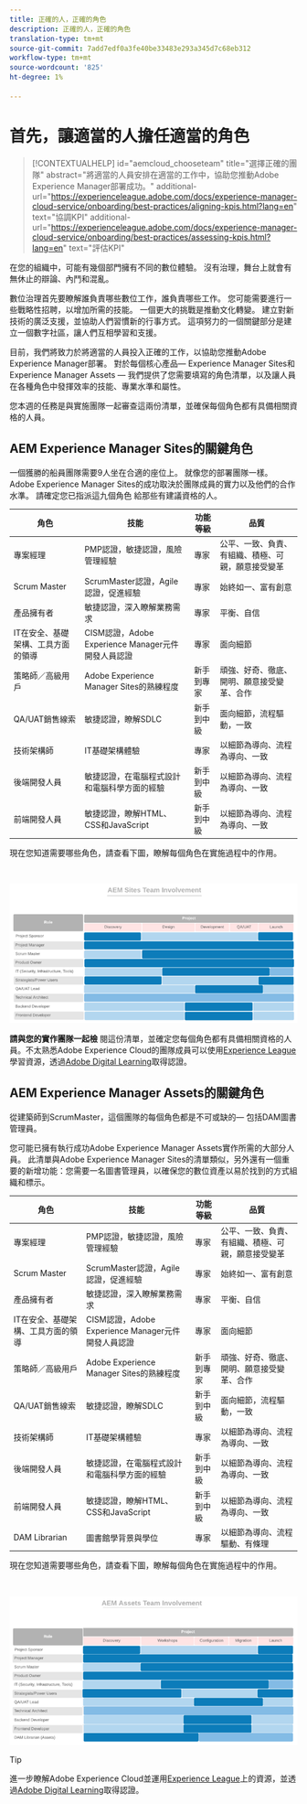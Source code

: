 ```yaml
---
title: 正確的人，正確的角色
description: 正確的人，正確的角色
translation-type: tm+mt
source-git-commit: 7add7edf0a3fe40be33483e293a345d7c68eb312
workflow-type: tm+mt
source-wordcount: '825'
ht-degree: 1%

---
```



# **首先，讓適當的人擔任適當的角色**

>[!CONTEXTUALHELP]
>id="aemcloud_chooseteam"
>title="選擇正確的團隊"
>abstract="將適當的人員安排在適當的工作中，協助您推動Adobe Experience Manager部署成功。"
>additional-url="https://experienceleague.adobe.com/docs/experience-manager-cloud-service/onboarding/best-practices/aligning-kpis.html?lang=en" text="協調KPI"
>additional-url="https://experienceleague.adobe.com/docs/experience-manager-cloud-service/onboarding/best-practices/assessing-kpis.html?lang=en" text="評估KPI"

在您的組織中，可能有幾個部門擁有不同的數位體驗。 沒有治理，舞台上就會有無休止的辯論、內鬥和混亂。

數位治理首先要瞭解誰負責哪些數位工作，誰負責哪些工作。 您可能需要進行一些戰略性招聘，以增加所需的技能。 一個更大的挑戰是推動文化轉變。 建立對新技術的廣泛支援，並協助人們習慣新的行事方式。 這項努力的一個關鍵部分是建立一個數字社區，讓人們互相學習和支援。

目前，我們將致力於將適當的人員投入正確的工作，以協助您推動Adobe Experience Manager部署。 對於每個核心產品— Experience Manager Sites和Experience Manager Assets — 我們提供了您需要填寫的角色清單，以及讓人員在各種角色中發揮效率的技能、專業水準和屬性。

您本週的任務是與實施團隊一起審查這兩份清單，並確保每個角色都有具備相關資格的人員。

## **AEM Experience Manager Sites的關鍵角色**

一個獲勝的船員團隊需要9人坐在合適的座位上。 就像您的部署團隊一樣。 Adobe Experience Manager Sites的成功取決於團隊成員的實力以及他們的合作水準。 請確定您已指派這九個角色
給那些有建議資格的人。

| 角色 | 技能 | 功能等級 | 品質 |
|--- |--- |--- |--- |
| 專案經理 | PMP認證，敏捷認證，風險管理經驗 | 專家 | 公平、一致、負責、有組織、積極、可親，願意接受變革 |
| Scrum Master | ScrumMaster認證，Agile認證，促進經驗 | 專家 | 始終如一、富有創意 |
| 產品擁有者 | 敏捷認證，深入瞭解業務需求 | 專家 | 平衡、自信 |
| IT在安全、基礎架構、工具方面的領導 | CISM認證，Adobe Experience Manager元件開發人員認證 | 專家 | 面向細節 |
| 策略師／高級用戶 | Adobe Experience Manager Sites的熟練程度 | 新手到專家 | 頑強、好奇、徹底、開明、願意接受變革、合作 |
| QA/UAT銷售線索 | 敏捷認證，瞭解SDLC | 新手到中級 | 面向細節，流程驅動，一致 |
| 技術架構師 | IT基礎架構體驗 | 專家 | 以細節為導向、流程為導向、一致 |
| 後端開發人員 | 敏捷認證，在電腦程式設計和電腦科學方面的經驗 | 新手到中級 | 以細節為導向、流程為導向、一致 |
| 前端開發人員 | 敏捷認證，瞭解HTML、CSS和JavaScript | 新手到中級 | 以細節為導向、流程為導向、一致 |

現在您知道需要哪些角色，請查看下圖，瞭解每個角色在實施過程中的作用。

<br>

![](assets/team_involvement.png)

**請與您的實作團隊一起檢** 閱這份清單，並確定您每個角色都有具備相關資格的人員。不太熟悉Adobe Experience Cloud的團隊成員可以使用[Experience League](https://experienceleague.adobe.com/#recommended/solutions/experience-manager)學習資源，透過[Adobe Digital Learning](https://learning.adobe.com/certification.html)取得認證。

## **AEM Experience Manager Assets的關鍵角色**

從建築師到ScrumMaster，這個團隊的每個角色都是不可或缺的— 包括DAM圖書管理員。

您可能已擁有執行成功Adobe Experience Manager Assets實作所需的大部分人員。 此清單與Adobe Experience Manager Sites的清單類似，另外還有一個重要的新增功能：您需要一名圖書管理員，以確保您的數位資產以易於找到的方式組織和標示。

| 角色 | 技能 | 功能等級 | 品質 |
|--- |--- |--- |--- |
| 專案經理 | PMP認證，敏捷認證，風險管理經驗 | 專家 | 公平、一致、負責、有組織、積極、可親，願意接受變革 |
| Scrum Master | ScrumMaster認證，Agile認證，促進經驗 | 專家 | 始終如一、富有創意 |
| 產品擁有者 | 敏捷認證，深入瞭解業務需求 | 專家 | 平衡、自信 |
| IT在安全、基礎架構、工具方面的領導 | CISM認證，Adobe Experience Manager元件開發人員認證 | 專家 | 面向細節 |
| 策略師／高級用戶 | Adobe Experience Manager Sites的熟練程度 | 新手到專家 | 頑強、好奇、徹底、開明、願意接受變革、合作 |
| QA/UAT銷售線索 | 敏捷認證，瞭解SDLC | 新手到中級 | 面向細節，流程驅動，一致 |
| 技術架構師 | IT基礎架構體驗 | 專家 | 以細節為導向、流程為導向、一致 |
| 後端開發人員 | 敏捷認證，在電腦程式設計和電腦科學方面的經驗 | 新手到中級 | 以細節為導向、流程為導向、一致 |
| 前端開發人員 | 敏捷認證，瞭解HTML、CSS和JavaScript | 新手到中級 | 以細節為導向、流程為導向、一致 |
| DAM Librarian | 圖書館學背景與學位 | 專家 | 以細節為導向、流程驅動、有條理 |

現在您知道需要哪些角色，請查看下圖，瞭解每個角色在實施過程中的作用。

<br>

![](assets/team_involvement2.png)

>[!TIP]
>
> 進一步瞭解Adobe Experience Cloud並運用[Experience League](https://experienceleague.adobe.com/#recommended/solutions/experience-manager)上的資源，並透過[Adobe Digital Learning](https://learning.adobe.com/certification.html)取得認證。